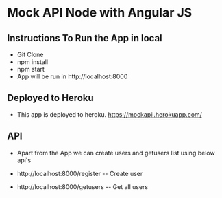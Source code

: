 # Mock API Node with Angular JS

## Instructions To Run the App in local

* Git Clone
* npm install
* npm start
* App will be run in http://localhost:8000

## Deployed to Heroku

* This app is deployed to heroku.
    https://mockapii.herokuapp.com/

## API
* Apart from the App we can create users and getusers list using below api's

* http://localhost:8000/register -- Create user 

* http://localhost:8000/getusers -- Get all users


